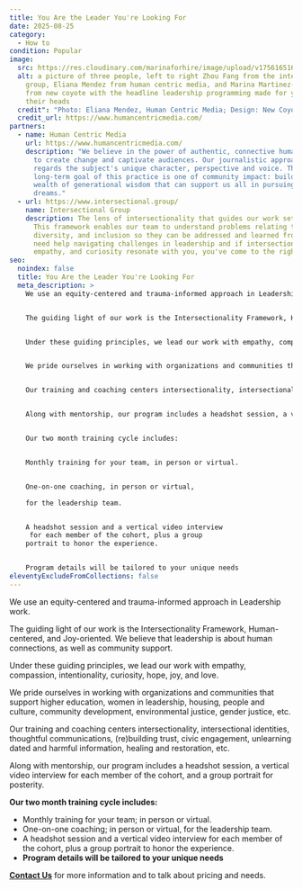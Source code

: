 ```yaml
---
title: You Are the Leader You're Looking For
date: 2025-08-25
category:
  - How to
condition: Popular
image:
  src: https://res.cloudinary.com/marinaforhire/image/upload/v1756165168/You_Are_the_Leader_You_re_Looking_For_f2vsgy.jpg
  alt: a picture of three people, left to right Zhou Fang from the intersectional
    group, Eliana Mendez from human centric media, and Marina Martinez-Bateman
    from new coyote with the headline leadership programming made for you above
    their heads
  credit": "Photo: Eliana Mendez, Human Centric Media; Design: New Coyote "
  credit_url: https://www.humancentricmedia.com/
partners:
  - name: Human Centric Media
    url: https://www.humancentricmedia.com/
    description: "We believe in the power of authentic, connective human narratives
      to create change and captivate audiences. Our journalistic approach deeply
      regards the subject's unique character, perspective and voice. The
      long-term goal of this practice is one of community impact: building a
      wealth of generational wisdom that can support us all in pursuing our
      dreams."
  - url: https://www.intersectional.group/
    name: Intersectional Group
    description: The lens of intersectionality that guides our work sets us apart.
      This framework enables our team to understand problems relating to equity,
      diversity, and inclusion so they can be addressed and learned from. If you
      need help navigating challenges in leadership and if intersectionality,
      empathy, and curiosity resonate with you, you've come to the right place.
seo:
  noindex: false
  title: You Are the Leader You're Looking For
  meta_description: >
    We use an equity-centered and trauma-informed approach in Leadership work. 


    The guiding light of our work is the Intersectionality Framework, Human-centered, and Joy-oriented. We believe that leadership is about human connections, as well as community support. 


    Under these guiding principles, we lead our work with empathy, compassion, intentionality, curiosity, hope, joy, and love.


    We pride ourselves in working with organizations and communities that support higher education, women in leadership, housing, people and culture, community development, environmental justice, gender justice, etc. 


    Our training and coaching centers intersectionality, intersectional identities, thoughtful communications, (re)building trust, civic engagement, unlearning dated and harmful information, healing and restoration, etc.


    Along with mentorship, our program includes a headshot session, a vertical video interview for each member of the cohort, and a group portrait for posterity.


    Our two month training cycle includes:


    Monthly training for your team, in person or virtual. 


    One-on-one coaching, in person or virtual, 

    for the leadership team. 


    A headshot session and a vertical video interview
     for each member of the cohort, plus a group 
    portrait to honor the experience.


    Program details will be tailored to your unique needs
eleventyExcludeFromCollections: false
---
```

We use an equity-centered and trauma-informed approach in Leadership work. 

The guiding light of our work is the Intersectionality Framework, Human-centered, and Joy-oriented. We believe that leadership is about human connections, as well as community support. 

Under these guiding principles, we lead our work with empathy, compassion, intentionality, curiosity, hope, joy, and love.

We pride ourselves in working with organizations and communities that support higher education, women in leadership, housing, people and culture, community development, environmental justice, gender justice, etc. 

Our training and coaching centers intersectionality, intersectional identities, thoughtful communications, (re)building trust, civic engagement, unlearning dated and harmful information, healing and restoration, etc.

Along with mentorship, our program includes a headshot session, a vertical video interview for each member of the cohort, and a group portrait for posterity.

**Our two month training cycle includes:**

* Monthly training for your team; in person or virtual. 
* One-on-one coaching; in person or virtual, for the leadership team. 
* A headshot session and a vertical video interview for each member of the cohort, plus a group portrait to honor the experience.
* **Program details will be tailored to your unique needs**

**[Contact Us](https://newcoyote.com/contact/)** for more information and to talk about pricing and needs.
